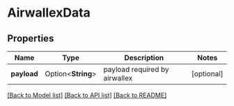 # AirwallexData

## Properties

Name | Type | Description | Notes
------------ | ------------- | ------------- | -------------
**payload** | Option<**String**> | payload required by airwallex | [optional]

[[Back to Model list]](../README.md#documentation-for-models) [[Back to API list]](../README.md#documentation-for-api-endpoints) [[Back to README]](../README.md)


